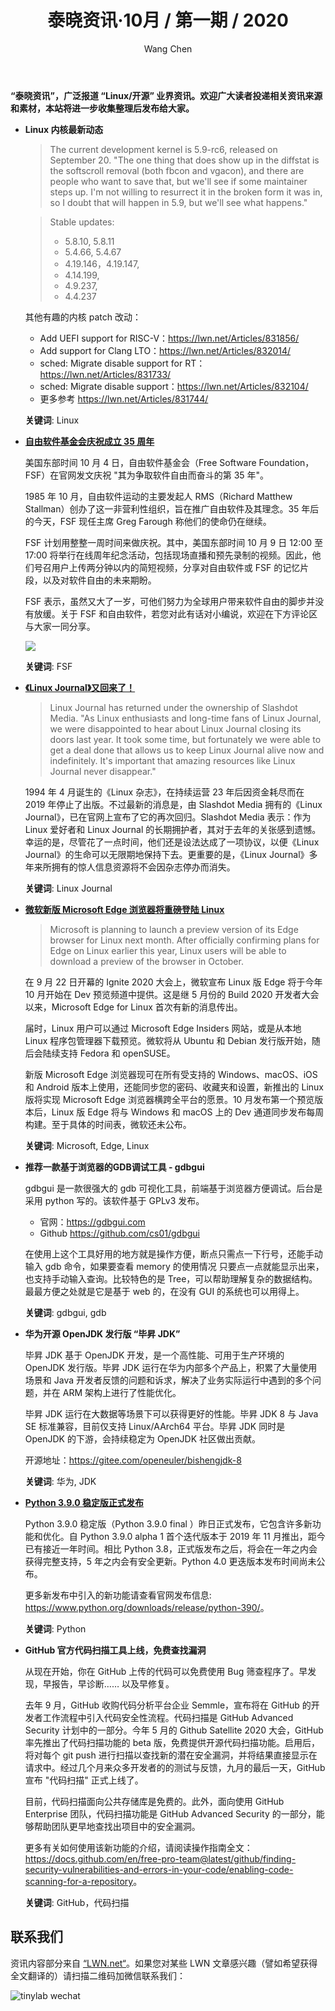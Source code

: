 ﻿---
title: 泰晓资讯·10月 / 第一期 / 2020
author: 'Wang Chen'
group: news
draft: false
top: false
album: 泰晓资讯
layout: weekly
license: "cc-by-nc-nd-4.0"
permalink: /tinylab-weekly-10-1st-2020/
tags:
  - Linux
  - FSF
  - Linux Journal
  - Microsoft
  - Edge
  - gdbgui
  - Huawei
  - JDK
  - Python
  - Github
categories:
  - 泰晓资讯
  - 技术动态
  - 行业动向
---

**“泰晓资讯”，广泛报道 “Linux/开源” 业界资讯。欢迎广大读者投递相关资讯来源和素材，本站将进一步收集整理后发布给大家。**

- **Linux 内核最新动态**

    > The current development kernel is 5.9-rc6, released on September 20. "The one thing that does show up in the diffstat is the softscroll removal (both fbcon and vgacon), and there are people who want to save that, but we'll see if some maintainer steps up. I'm not willing to resurrect it in the broken form it was in, so I doubt that will happen in 5.9, but we'll see what happens."

    > Stable updates: 
    > - 5.8.10, 5.8.11
    > - 5.4.66, 5.4.67
    > - 4.19.146，4.19.147, 
    > - 4.14.199, 
    > - 4.9.237, 
    > - 4.4.237

    其他有趣的内核 patch 改动：
    - Add UEFI support for RISC-V：<https://lwn.net/Articles/831856/>
    - Add support for Clang LTO：<https://lwn.net/Articles/832014/>
    - sched: Migrate disable support for RT：<https://lwn.net/Articles/831733/>
    - sched: Migrate disable support：<https://lwn.net/Articles/832104/>
    - 更多参考 <https://lwn.net/Articles/831744/>

    **关键词**: Linux

- [**自由软件基金会庆祝成立 35 周年**](https://www.fsf.org/events/fsf35)

    美国东部时间 10 月 4 日，自由软件基金会（Free Software Foundation，FSF）在官网发文庆祝 "其为争取软件自由而奋斗的第 35 年"。

    1985 年 10 月，自由软件运动的主要发起人 RMS（Richard Matthew Stallman）创办了这一非营利性组织，旨在推广自由软件及其理念。35 年后的今天，FSF 现任主席 Greg Farough 称他们的使命仍在继续。

    FSF 计划用整整一周时间来做庆祝。其中，美国东部时间 10 月 9 日 12:00 至 17:00 将举行在线周年纪念活动，包括现场直播和预先录制的视频。因此，他们号召用户上传两分钟以内的简短视频，分享对自由软件或 FSF 的记忆片段，以及对软件自由的未来期盼。

    FSF 表示，虽然又大了一岁，可他们努力为全球用户带来软件自由的脚步并没有放缓。关于 FSF 和自由软件，若您对此有话对小编说，欢迎在下方评论区与大家一同分享。

    ![](https://static.fsf.org/nosvn/fsf35/fsf35image.png)
	
    **关键词**: FSF
	
- [**《Linux Journal》又回来了！**](https://www.linuxjournal.com/content/linux-journal-back)

    > Linux Journal has returned under the ownership of Slashdot Media. "As Linux enthusiasts and long-time fans of Linux Journal, we were disappointed to hear about Linux Journal closing its doors last year. It took some time, but fortunately we were able to get a deal done that allows us to keep Linux Journal alive now and indefinitely. It's important that amazing resources like Linux Journal never disappear."

    1994 年 4 月诞生的《Linux 杂志》，在持续运营 23 年后因资金耗尽而在 2019 年停止了出版。不过最新的消息是，由 Slashdot Media 拥有的《Linux Journal》，已在官网上宣布了它的再次回归。Slashdot Media 表示：作为 Linux 爱好者和 Linux Journal 的长期拥护者，其对于去年的关张感到遗憾。幸运的是，尽管花了一点时间，他们还是设法达成了一项协议，以便《Linux Journal》的生命可以无限期地保持下去。更重要的是，《Linux Journal》多年来所拥有的惊人信息资源将不会因杂志停办而消失。

    **关键词**: Linux Journal

- [**微软新版 Microsoft Edge 浏览器将重磅登陆 Linux**](https://www.theverge.com/2020/9/22/21449062/microsoft-edge-linux-preview-october-release)

    > Microsoft is planning to launch a preview version of its Edge browser for Linux next month. After officially confirming plans for Edge on Linux earlier this year, Linux users will be able to download a preview of the browser in October.

    在 9 月 22 日开幕的 Ignite 2020 大会上，微软宣布 Linux 版 Edge 将于今年 10 月开始在 Dev 预览频道中提供。这是继 5 月份的 Build 2020 开发者大会以来，Microsoft Edge for Linux 首次有新的消息传出。

    届时，Linux 用户可以通过 Microsoft Edge Insiders 网站，或是从本地 Linux 程序包管理器下载预览。微软将从 Ubuntu 和 Debian 发行版开始，随后会陆续支持 Fedora 和 openSUSE。

    新版 Microsoft Edge 浏览器现可在所有受支持的 Windows、macOS、iOS 和 Android 版本上使用，还能同步您的密码、收藏夹和设置，新推出的 Linux 版将实现 Microsoft Edge 浏览器横跨全平台的愿景。10 月发布第一个预览版本后，Linux 版 Edge 将与 Windows 和 macOS 上的 Dev 通道同步发布每周构建。至于具体的时间表，微软还未公布。

    **关键词**: Microsoft, Edge, Linux

- **推荐一款基于浏览器的GDB调试工具 - gdbgui**

    gdbgui 是一款很强大的 gdb 可视化工具，前端基于浏览器方便调试。后台是采用 python 写的。该软件基于 GPLv3 发布。

    - 官网：<https://gdbgui.com>
    - Github <https://github.com/cs01/gdbgui>

    在使用上这个工具好用的地方就是操作方便，断点只需点一下行号，还能手动输入 gdb 命令，如果要查看 memory 的使用情况 只要点一点就能显示出来，也支持手动输入查询。比较特色的是 Tree，可以帮助理解复杂的数据结构。最最方便之处就是它是基于 web 的，在没有 GUI 的系统也可以用得上。
	
    **关键词**: gdbgui, gdb

- **华为开源 OpenJDK 发行版 “毕昇 JDK”**

    毕昇 JDK 基于 OpenJDK 开发，是一个高性能、可用于生产环境的 OpenJDK 发行版。毕昇 JDK 运行在华为内部多个产品上，积累了大量使用场景和 Java 开发者反馈的问题和诉求，解决了业务实际运行中遇到的多个问题，并在 ARM 架构上进行了性能优化。

    毕昇 JDK 运行在大数据等场景下可以获得更好的性能。毕昇 JDK 8 与 Java SE 标准兼容，目前仅支持 Linux/AArch64 平台。毕昇 JDK 同时是 OpenJDK 的下游，会持续稳定为 OpenJDK 社区做出贡献。

    开源地址：<https://gitee.com/openeuler/bishengjdk-8>
	
    **关键词**: 华为, JDK

- [**Python 3.9.0 稳定版正式发布**](https://www.python.org/downloads/release/python-390/)

    Python 3.9.0 稳定版（Python 3.9.0 final ）昨日正式发布，它包含许多新功能和优化。自 Python 3.9.0 alpha 1 首个迭代版本于 2019 年 11 月推出，距今已有接近一年时间。相比 Python 3.8，正式版发布之后，将会在一年之内会获得完整支持，5 年之内会有安全更新。Python 4.0 更迭版本发布时间尚未公布。
	
    更多新发布中引入的新功能请查看官网发布信息: <https://www.python.org/downloads/release/python-390/>。
	
    **关键词**: Python
	
- **GitHub 官方代码扫描工具上线，免费查找漏洞**

    从现在开始，你在 GitHub 上传的代码可以免费使用 Bug 筛查程序了。早发现，早报告，早诊断…… 以及早修复。

    去年 9 月，GitHub 收购代码分析平台企业 Semmle，宣布将在 GitHub 的开发者工作流程中引入代码安全性流程。代码扫描是 GitHub Advanced Security 计划中的一部分。今年 5 月的 Github Satellite 2020 大会，GitHub 率先推出了代码扫描功能的 beta 版，免费提供开源代码扫描功能。启用后，将对每个 git push 进行扫描以查找新的潜在安全漏洞，并将结果直接显示在请求中。经过几个月来众多开发者的的测试与反馈，九月的最后一天，GitHub 宣布 "代码扫描" 正式上线了。

    目前，代码扫描面向公共存储库是免费的。此外，面向使用 GitHub Enterprise 团队，代码扫描功能是 GitHub Advanced Security 的一部分，能够帮助团队更早地查找出项目中的安全漏洞。
	
    更多有关如何使用该新功能的介绍，请阅读操作指南全文：<https://docs.github.com/en/free-pro-team@latest/github/finding-security-vulnerabilities-and-errors-in-your-code/enabling-code-scanning-for-a-repository>。
	
    **关键词**: GitHub，代码扫描

## 联系我们

资讯内容部分来自 [“LWN.net“](https://lwn.net/)。如果您对某些 LWN 文章感兴趣（譬如希望获得全文翻译的）请扫描二维码加微信联系我们：

![tinylab wechat](/images/wechat/tinylab.jpg)
